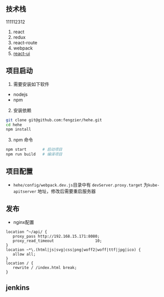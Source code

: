 ## 技术栈
111112312
1. react
2. redux
3. react-route 
4. webpack
5. [react-ui](http://lobos.github.io/react-ui/0.6/#/)

## 项目启动

1. 需要安装如下软件
- nodejs
- npm

2. 安装依赖

```bash
git clone git@github.com:fengzier/hehe.git
cd hehe
npm install 
```
3. npm 命令 

```bash
npm start       # 启动项目
npm run build   # 编译项目
``` 

## 项目配置
- `hehe/config/webpack.dev.js`目录中有 `devServer.proxy.target` 为`kube-apitserver` 地址，修改后需要重启服务器

## 发布

- nginx配置

```
location ^~/api/ {
   proxy_pass http://192.168.15.171:8080;
   proxy_read_timeout                  10;
}
location ~*\.(html|js|svg|css|png|woff2|woff|ttf|jpg|ico) {
   allow all;
}
location / {
   rewrite / /index.html break;
}
```

## jenkins
